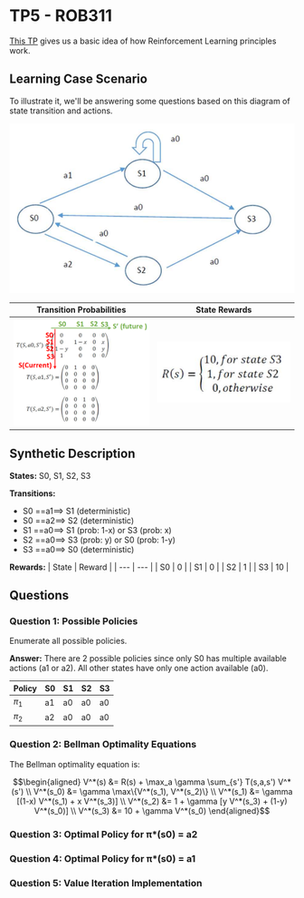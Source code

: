 # TP5 - ROB311
[This TP](ROB311%20-%20RL.pdf) gives us a basic idea of how Reinforcement Learning principles work.

## Learning Case Scenario
To illustrate it, we'll be answering some questions based on this diagram of state transition and actions.

![State Action Diagram](StateAction_diagram.png)

| Transition Probabilities | State Rewards |
| --- | --- |
| ![](TransitionProbabilities.png) | ![](Reward.png) |

## Synthetic Description

**States:** S0, S1, S2, S3

**Transitions:**
- S0 ==a1==> S1 (deterministic)
- S0 ==a2==> S2 (deterministic)
- S1 ==a0==> S1 (prob: 1-x) or S3 (prob: x)
- S2 ==a0==> S3 (prob: y) or S0 (prob: 1-y)
- S3 ==a0==> S0 (deterministic)

**Rewards:**
| State | Reward |
| --- | --- |
| S0 | 0 |
| S1 | 0 |
| S2 | 1 |
| S3 | 10 |

## Questions

### Question 1: Possible Policies

Enumerate all possible policies.

**Answer:** There are 2 possible policies since only S0 has multiple available actions (a1 or a2). All other states have only one action available (a0).

| Policy | S0 | S1 | S2 | S3 |
| --- | --- | --- | --- | --- |
| $\pi_1$ | a1 | a0 | a0 | a0 |
| $\pi_2$ | a2 | a0 | a0 | a0 |

### Question 2: Bellman Optimality Equations

The Bellman optimality equation is:

```math
\begin{aligned}
V^*(s) &= R(s) + \max_a \gamma \sum_{s'} T(s,a,s') V^*(s') \\
V^*(s_0) &= \gamma \max\{V^*(s_1), V^*(s_2)\} \\
V^*(s_1) &= \gamma [(1-x) V^*(s_1) + x V^*(s_3)] \\
V^*(s_2) &= 1 + \gamma [y V^*(s_3) + (1-y) V^*(s_0)] \\
V^*(s_3) &= 10 + \gamma V^*(s_0)
\end{aligned}
```

### Question 3: Optimal Policy for π*(s0) = a2

### Question 4: Optimal Policy for π*(s0) = a1

### Question 5: Value Iteration Implementation
